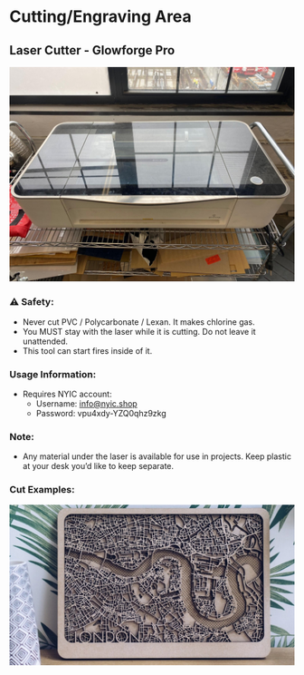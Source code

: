 # Cutting/Engraving Area

## Laser Cutter - Glowforge Pro

![Glowforge Pro Laser Cutter](../static/images/cutting_image2.jpg)

### ⚠️ Safety:

- Never cut PVC / Polycarbonate / Lexan. It makes chlorine gas.
- You MUST stay with the laser while it is cutting. Do not leave it unattended.
- This tool can start fires inside of it.

### Usage Information:

- Requires NYIC account:
  - Username: info@nyic.shop
  - Password: vpu4xdy-YZQ0qhz9zkg

### Note:

- Any material under the laser is available for use in projects. Keep plastic at your desk you’d like to keep separate.

### Cut Examples:

![Cut Examples](../static/images/cutting_image1.png)
